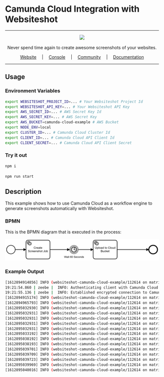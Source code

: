 # Camunda Cloud Integration with Websiteshot

<hr />

<div align="center">
    <a href="https://websiteshot.app/">
        <img src="https://websiteshot-docs.s3.eu-central-1.amazonaws.com/logopublicsmall.png" width="100">
    </a>
</div>

<div align="center">
<p>Never spend time again to create awesome screenshots of your websites.</p>
</div>

<div align="center">
<a style="margin: 1em;" href="https://websiteshot.app">Website</a> | <a style="margin: 1em;" href="https://console.websiteshot.app">Console</a> | <a style="margin: 1em;" href="https://github.com/websiteshot/community/discussions">Community</a> | <a style="margin: 1em;" href="https://docs.websiteshot.app">Documentation</a>
</div>

<hr />

## Usage

### Environment Variables

```bash
export WEBSITESHOT_PROJECT_ID=... # Your Websiteshot Project Id
export WEBSITESHOT_API_KEY=... # Your Websiteshot API Key
export AWS_SECRET_ID=... # AWS Secret Key Id
export AWS_SECRET_KEY=... # AWS Secret Key
export AWS_BUCKET=camunda-cloud-example # AWS Bucket
export NODE_ENV=local
export CLUSTER_ID=... # Camunda Cloud Cluster Id
export CLIENT_ID=... # Camunda Cloud API Client Id
export CLIENT_SECRET=... # Camunda Cloud API Client Secret
```

### Try it out

```bash
npm i

npm run start
```

## Description

This example shows how to use Camunda Cloud as a workflow engine to generate screenshots automatically with Websiteshot.

### BPMN

This is the BPMN diagram that is executed in the process:

[![bpmn-diagram](media/Screenshots.png)](bpmn/Screenshots.bpmn)

### Example Output

```bash
[1612894914856] INFO (websiteshot-camunda-cloud-example/112614 on matrix): Connecting Zeebe Client
19:21:54.860 | zeebe |  INFO: Authenticating client with Camunda Cloud...
19:21:55.136 | zeebe |  INFO: Established encrypted connection to Camunda Cloud.
[1612894915174] INFO (websiteshot-camunda-cloud-example/112614 on matrix): Creating Zeebe Workers
[1612894965793] INFO (websiteshot-camunda-cloud-example/112614 on matrix): Creating Screenshot Job for Template Id ...
[1612895032930] INFO (websiteshot-camunda-cloud-example/112614 on matrix): name: bpmn-modeler.png
[1612895032931] INFO (websiteshot-camunda-cloud-example/112614 on matrix): name: cloud-api.png
[1612895032931] INFO (websiteshot-camunda-cloud-example/112614 on matrix): name: bpmn-models.png
[1612895032931] INFO (websiteshot-camunda-cloud-example/112614 on matrix): name: settings.png
[1612895032931] INFO (websiteshot-camunda-cloud-example/112614 on matrix): name: cluster-list.png
[1612895033192] INFO (websiteshot-camunda-cloud-example/112614 on matrix): Waiting 5sec until Screenshots have been processed
[1612895038192] INFO (websiteshot-camunda-cloud-example/112614 on matrix): Finished waiting...
[1612895038193] INFO (websiteshot-camunda-cloud-example/112614 on matrix): Uploading Screenshots to Cloud Bucket
[1612895039701] INFO (websiteshot-camunda-cloud-example/112614 on matrix): Uploaded bpmn-models.png to https://camunda-cloud-example.s3.eu-central-1.amazonaws.com/bpmn-models.png
[1612895039709] INFO (websiteshot-camunda-cloud-example/112614 on matrix): Uploaded cloud-api.png to https://camunda-cloud-example.s3.eu-central-1.amazonaws.com/cloud-api.png
[1612895039723] INFO (websiteshot-camunda-cloud-example/112614 on matrix): Uploaded settings.png to https://camunda-cloud-example.s3.eu-central-1.amazonaws.com/settings.png
[1612895039969] INFO (websiteshot-camunda-cloud-example/112614 on matrix): Uploaded bpmn-modeler.png to https://camunda-cloud-example.s3.eu-central-1.amazonaws.com/bpmn-modeler.png
[1612895040016] INFO (websiteshot-camunda-cloud-example/112614 on matrix): Uploaded cluster-list.png to https://camunda-cloud-example.s3.eu-central-1.amazonaws.com/cluster-list.png
```
